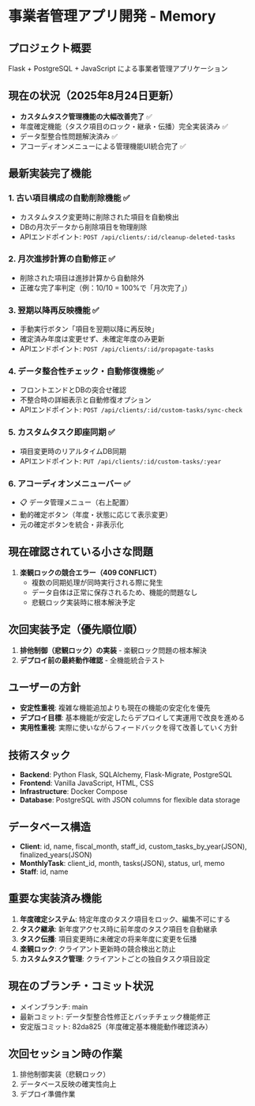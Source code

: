 # 事業者管理アプリ開発 - Memory

## プロジェクト概要
Flask + PostgreSQL + JavaScript による事業者管理アプリケーション

## 現在の状況（2025年8月24日更新）
- **カスタムタスク管理機能の大幅改善完了** ✅
- 年度確定機能（タスク項目のロック・継承・伝播）完全実装済み ✅
- データ型整合性問題解決済み ✅
- アコーディオンメニューによる管理機能UI統合完了 ✅

## 最新実装完了機能
### 1. **古い項目構成の自動削除機能** ✅
   - カスタムタスク変更時に削除された項目を自動検出
   - DBの月次データから削除項目を物理削除
   - APIエンドポイント: `POST /api/clients/:id/cleanup-deleted-tasks`

### 2. **月次進捗計算の自動修正** ✅
   - 削除された項目は進捗計算から自動除外
   - 正確な完了率判定（例：10/10 = 100%で「月次完了」）

### 3. **翌期以降再反映機能** ✅
   - 手動実行ボタン「項目を翌期以降に再反映」
   - 確定済み年度は変更せず、未確定年度のみ更新
   - APIエンドポイント: `POST /api/clients/:id/propagate-tasks`

### 4. **データ整合性チェック・自動修復機能** ✅
   - フロントエンドとDBの突合せ確認
   - 不整合時の詳細表示と自動修復オプション
   - APIエンドポイント: `POST /api/clients/:id/custom-tasks/sync-check`

### 5. **カスタムタスク即座同期** ✅
   - 項目変更時のリアルタイムDB同期
   - APIエンドポイント: `PUT /api/clients/:id/custom-tasks/:year`

### 6. **アコーディオンメニューバー** ✅
   - 📋 データ管理メニュー（右上配置）
   - 動的確定ボタン（年度・状態に応じて表示変更）
   - 元の確定ボタンを統合・非表示化

## 現在確認されている小さな問題
1. **楽観ロックの競合エラー（409 CONFLICT）**
   - 複数の同期処理が同時実行される際に発生
   - データ自体は正常に保存されるため、機能的問題なし
   - 悲観ロック実装時に根本解決予定

## 次回実装予定（優先順位順）
1. **排他制御（悲観ロック）の実装** - 楽観ロック問題の根本解決
2. **デプロイ前の最終動作確認** - 全機能統合テスト

## ユーザーの方針
- **安定性重視**: 複雑な機能追加よりも現在の機能の安定化を優先
- **デプロイ目標**: 基本機能が安定したらデプロイして実運用で改良を進める
- **実用性重視**: 実際に使いながらフィードバックを得て改善していく方針

## 技術スタック
- **Backend**: Python Flask, SQLAlchemy, Flask-Migrate, PostgreSQL
- **Frontend**: Vanilla JavaScript, HTML, CSS
- **Infrastructure**: Docker Compose
- **Database**: PostgreSQL with JSON columns for flexible data storage

## データベース構造
- **Client**: id, name, fiscal_month, staff_id, custom_tasks_by_year(JSON), finalized_years(JSON)
- **MonthlyTask**: client_id, month, tasks(JSON), status, url, memo
- **Staff**: id, name

## 重要な実装済み機能
1. **年度確定システム**: 特定年度のタスク項目をロック、編集不可にする
2. **タスク継承**: 新年度アクセス時に前年度のタスク項目を自動継承
3. **タスク伝播**: 項目変更時に未確定の将来年度に変更を伝播
4. **楽観ロック**: クライアント更新時の競合検出と防止
5. **カスタムタスク管理**: クライアントごとの独自タスク項目設定

## 現在のブランチ・コミット状況
- メインブランチ: main
- 最新コミット: データ型整合性修正とバッチチェック機能修正
- 安定版コミット: 82da825（年度確定基本機能動作確認済み）

## 次回セッション時の作業
1. 排他制御実装（悲観ロック）
2. データベース反映の確実性向上
3. デプロイ準備作業